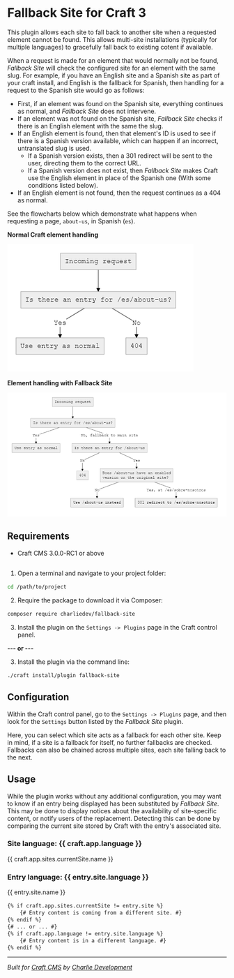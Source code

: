# Fallback Site for Craft 3

This plugin allows each site to fall back to another site when a requested element cannot be found. This allows multi-site installations (typically for multiple languages) to gracefully fall back to existing cotent if available.

When a request is made for an element that would normally not be found, *Fallback Site* will check the configured site for an element with the same slug. For example, if you have an English site and a Spanish site as part of your craft install, and English is the fallback for Spanish, then handling for a request to the Spanish site would go as follows:

* First, if an element was found on the Spanish site, everything continues as normal, and *Fallback Site* does not intervene.
* If an element was not found on the Spanish site, *Fallback Site* checks if there is an English element with the same the slug.
* If an English element is found, then that element's ID is used to see if there is a Spanish version available, which can happen if an incorrect, untranslated slug is used.
	* If a Spanish version exists, then a 301 redirect will be sent to the user, directing them to the correct URL.
	* If a Spanish version does not exist, then *Fallback Site* makes Craft use the English element in place of the Spanish one (With some conditions listed below).
* If an English element is not found, then the request continues as a 404 as normal.

See the flowcharts below which demonstrate what happens when requesting a page, `about-us`, in Spanish (`es`).

**Normal Craft element handling**

![Craft routing without Fallback Site](./resources/without-plugin.png)

**Element handling with Fallback Site**

![Craft routing with Fallback Site](./resources/with-plugin.png)

## Requirements

* Craft CMS 3.0.0-RC1 or above

## 
1. Open a terminal and navigate to your project folder:

```bash
cd /path/to/project
```

2. Require the package to download it via Composer:

```bash
composer require charliedev/fallback-site
```

3. Install the plugin on the `Settings -> Plugins` page in the Craft control panel.

**--- or ---**

3. Install the plugin via the command line:

```bash
./craft install/plugin fallback-site
```

## Configuration

Within the Craft control panel, go to the `Settings -> Plugins` page, and then look for the `Settings` button listed by the *Fallback Site* plugin.

Here, you can select which site acts as a fallback for each other site. Keep in mind, if a site is a fallback for itself, no further fallbacks are checked. Fallbacks can also be chained across multiple sites, each site falling back to the next.

## Usage

While the plugin works without any additional configuration, you may want to know if an entry being displayed has been substituted by *Fallback Site*. This may be done to display notices about the availability of site-specific content, or notify users of the replacement. Detecting this can be done by comparing the current site stored by Craft with the entry's associated site.

<h3>Site language: {{ craft.app.language }}</h3>
{{ craft.app.sites.currentSite.name }}
<h3>Entry language: {{ entry.site.language }}</h3>
{{ entry.site.name }}

```
{% if craft.app.sites.currentSite != entry.site %}
	{# Entry content is coming from a different site. #}
{% endif %}
{# ... or ... #}
{% if craft.app.language != entry.site.language %}
	{# Entry content is in a different language. #}
{% endif %}
```

---

*Built for [Craft CMS](https://craftcms.com/) by [Charlie Development](http://charliedev.com/)*
